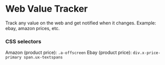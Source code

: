 # Web Value Tracker

Track any value on the web and get notified when it changes. Example: ebay, amazon prices, etc.

### CSS selectors 
Amazon (product price): `.a-offscreen`
Ebay (product price): `div.x-price-primary span.ux-textspans`